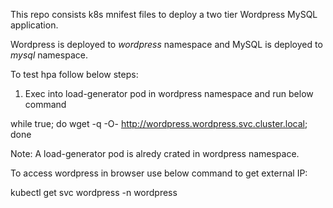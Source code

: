 This repo consists k8s mnifest files to deploy a two tier Wordpress MySQL application. 

Wordpress is deployed to *wordpress* namespace and MySQL is deployed to *mysql* namespace. 

To test hpa follow below steps:

1. Exec into load-generator pod in wordpress namespace and run below command

while true; do wget -q -O- http://wordpress.wordpress.svc.cluster.local; done

Note: 
A load-generator pod is alredy crated in wordpress namespace. 

To access wordpress in browser use below command to get external IP:

kubectl get svc wordpress -n wordpress
